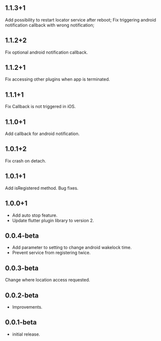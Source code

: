 ## 1.1.3+1
Add possibility to restart locator service after reboot;
Fix triggering android notification callback with wrong notification;

## 1.1.2+2
Fix optional android notification callback.

## 1.1.2+1
Fix accessing other plugins when app is terminated.

## 1.1.1+1
Fix Callback is not triggered in iOS.

## 1.1.0+1
Add callback for android notification.

## 1.0.1+2
Fix crash on detach.

## 1.0.1+1
Add isRegistered method.
Bug fixes.

## 1.0.0+1
* Add auto stop feature.
* Update flutter plugin library to version 2.

## 0.0.4-beta
* Add parameter to setting to change android wakelock time.
* Prevent service from registering twice.

## 0.0.3-beta
Change where location access requested.

## 0.0.2-beta

* Improvements.

## 0.0.1-beta

* initial release.
